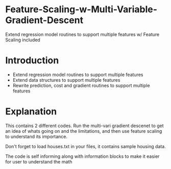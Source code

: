 # Feature-Scaling-w-Multi-Variable-Gradient-Descent
Extend regression model routines to support multiple features w/ Feature Scaling included

# Introduction

- Extend regression model routines to support multiple features
- Extend data structures to support multiple features
- Rewrite prediction, cost and gradient routines to support multiple features

# Explanation

This contains 2 different codes. Run the multi-vari gradient descenet to get an idea of whats going on
and the limitations, and then use feature scaling to understand its importance.

Don't forget to load houses.txt in your files, it contains sample housing data.

The code is self informing along with information blocks to make it easier for user to understand
the math
